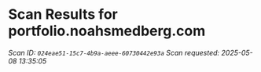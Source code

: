 # Scan Results for portfolio.noahsmedberg.com

*Scan ID: `024eae51-15c7-4b9a-aeee-60730442e93a`*
*Scan requested: 2025-05-08 13:35:05*

